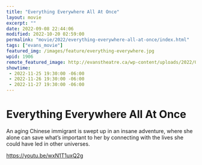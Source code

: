 ```yaml
---
title: "Everything Everywhere All At Once"
layout: movie
excerpt: ""
date: 2022-09-08 22:44:06
modified: 2022-10-20 02:59:00
permalink: "movie/2022/everything-everywhere-all-at-once/index.html"
tags: ["evans_movie"]
featured_img: /images/feature/everything-everywhere.jpg
wpid: 1906
remote_featured_image: http://evanstheatre.ca/wp-content/uploads/2022/09/everything-everywhere.jpg
showtime: 
 - 2022-11-25 19:30:00 -06:00
 - 2022-11-26 19:30:00 -06:00
 - 2022-11-27 19:30:00 -06:00
---
```


# Everything Everywhere All At Once

An aging Chinese immigrant is swept up in an insane adventure, where she alone can save what’s important to her by connecting with the lives she could have led in other universes.

https://youtu.be/wxN1T1uxQ2g